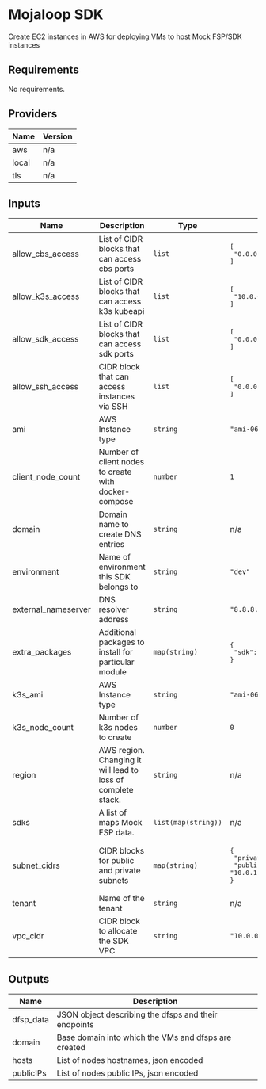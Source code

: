 # Mojaloop SDK

Create EC2 instances in AWS for deploying VMs to host Mock FSP/SDK instances

## Requirements

No requirements.

## Providers

| Name | Version |
|------|---------|
| aws | n/a |
| local | n/a |
| tls | n/a |

## Inputs

| Name | Description | Type | Default | Required |
|------|-------------|------|---------|:--------:|
| allow\_cbs\_access | List of CIDR blocks that can access cbs ports | `list` | <pre>[<br>  "0.0.0.0/0"<br>]</pre> | no |
| allow\_k3s\_access | List of CIDR blocks that can access k3s kubeapi | `list` | <pre>[<br>  "10.0.0.0/16"<br>]</pre> | no |
| allow\_sdk\_access | List of CIDR blocks that can access sdk ports | `list` | <pre>[<br>  "0.0.0.0/0"<br>]</pre> | no |
| allow\_ssh\_access | CIDR block that can access instances via SSH | `list` | <pre>[<br>  "0.0.0.0/0"<br>]</pre> | no |
| ami | AWS Instance type | `string` | `"ami-06fd8a495a537da8b"` | no |
| client\_node\_count | Number of client nodes to create with docker-compose | `number` | `1` | no |
| domain | Domain name to create DNS entries | `string` | n/a | yes |
| environment | Name of environment this SDK belongs to | `string` | `"dev"` | no |
| external\_nameserver | DNS resolver address | `string` | `"8.8.8.8"` | no |
| extra\_packages | Additional packages to install for particular module | `map(string)` | <pre>{<br>  "sdk": "wget bind-utils docker nc git"<br>}</pre> | no |
| k3s\_ami | AWS Instance type | `string` | `"ami-06fd8a495a537da8b"` | no |
| k3s\_node\_count | Number of k3s nodes to create | `number` | `0` | no |
| region | AWS region. Changing it will lead to loss of complete stack. | `string` | n/a | yes |
| sdks | A list of maps Mock FSP data. | `list(map(string))` | n/a | yes |
| subnet\_cidrs | CIDR blocks for public and private subnets | `map(string)` | <pre>{<br>  "private": "10.0.2.0/24",<br>  "public": "10.0.1.0/24"<br>}</pre> | no |
| tenant | Name of the tenant | `string` | n/a | yes |
| vpc\_cidr | CIDR block to allocate the SDK VPC | `string` | `"10.0.0.0/16"` | no |

## Outputs

| Name | Description |
|------|-------------|
| dfsp\_data | JSON object describing the dfsps and their endpoints |
| domain | Base domain into which the VMs and dfsps are created |
| hosts | List of nodes hostnames, json encoded |
| publicIPs | List of nodes public IPs, json encoded |

